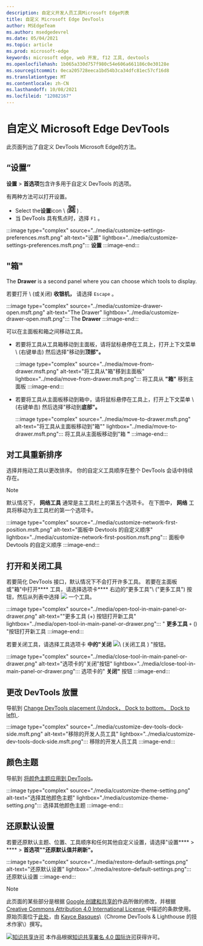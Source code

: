 ```yaml
---
description: 自定义开发人员工具Microsoft Edge列表
title: 自定义 Microsoft Edge DevTools
author: MSEdgeTeam
ms.author: msedgedevrel
ms.date: 05/04/2021
ms.topic: article
ms.prod: microsoft-edge
keywords: microsoft edge, web 开发, f12 工具, devtools
ms.openlocfilehash: 1b065a330d757f980c54e606a661186c0e30128e
ms.sourcegitcommit: 0eca205728eeca1bd54b3ca34dfc81ec57cf16d8
ms.translationtype: MT
ms.contentlocale: zh-CN
ms.lasthandoff: 10/08/2021
ms.locfileid: "12082167"
---
```

<!-- Copyright Kayce Basques

   Licensed under the Apache License, Version 2.0 (the "License");
   you may not use this file except in compliance with the License.
   You may obtain a copy of the License at

       https://www.apache.org/licenses/LICENSE-2.0

   Unless required by applicable law or agreed to in writing, software
   distributed under the License is distributed on an "AS IS" BASIS,
   WITHOUT WARRANTIES OR CONDITIONS OF ANY KIND, either express or implied.
   See the License for the specific language governing permissions and
   limitations under the License.  -->
# <a name="customize-microsoft-edge-devtools"></a>自定义 Microsoft Edge DevTools

此页面列出了自定义 DevTools Microsoft Edge的方法。

## <a name="settings"></a>“设置”

**设置**  > **首选项**包含许多用于自定义 DevTools 的选项。

有两种方法可以打开设置。

*   Select the**设置**icon \ (![ 设置 icon ](../media/settings-icon-dark.msft.png) \) .
*   当 DevTools 具有焦点时，选择 `F1` 。

:::image type="complex" source="../media/customize-settings-preferences.msft.png" alt-text="设置" lightbox="../media/customize-settings-preferences.msft.png":::
   **设置**
:::image-end:::

## <a name="drawer"></a>"箱"

The **Drawer** is a second panel where you can choose which tools to display.

若要打开 \ (或关闭\) **收银机，** 请选择 `Escape` 。

:::image type="complex" source="../media/customize-drawer-open.msft.png" alt-text="The Drawer" lightbox="../media/customize-drawer-open.msft.png":::
   The **Drawer**
:::image-end:::

可以在主面板和箱之间移动工具。

*   若要将工具从工具箱移动到主面板，请将鼠标悬停在工具上，打开上下文菜单 \ (右键单击\) 然后选择"移动到**顶部"。**

    :::image type="complex" source="../media/move-from-drawer.msft.png" alt-text="将工具从&quot;箱&quot;移到主面板" lightbox="../media/move-from-drawer.msft.png":::
       将工具从 **"箱"** 移到主面板
    :::image-end:::

*   若要将工具从主面板移动到箱中，请将鼠标悬停在工具上，打开上下文菜单 \ (右键单击\) 然后选择"移动到**底部"。**

    :::image type="complex" source="../media/move-to-drawer.msft.png" alt-text="将工具从主面板移动到&quot;箱&quot;" lightbox="../media/move-to-drawer.msft.png":::
       将工具从主面板移动到"箱 **"**
    :::image-end:::

## <a name="reorder-tools"></a>对工具重新排序

选择并拖动工具以更改排序。  你的自定义工具顺序在整个 DevTools 会话中持续存在。

> [!NOTE]
> 默认情况下， **网络工具** 通常是主工具栏上的第五个选项卡。  在下图中， **网络** 工具将移动为主工具栏的第一个选项卡。

:::image type="complex" source="../media/customize-network-first-position.msft.png" alt-text="面板中 Devtools 的自定义顺序" lightbox="../media/customize-network-first-position.msft.png":::
   面板中 Devtools 的自定义顺序
:::image-end:::

## <a name="open-and-close-tools"></a>打开和关闭工具

若要简化 DevTools 接口，默认情况下不会打开许多工具。 若要在主面板或"箱"中打开**** 工具，请选择选项卡**** 右边的"更多工具"\ ("更多工具"\) 按钮，然后从列表中选择 ![ ](../media/open-tab-icon.png) 一个工具。

:::image type="complex" source="../media/open-tool-in-main-panel-or-drawer.png" alt-text="&quot;更多工具 (+) 按钮打开新工具" lightbox="../media/open-tool-in-main-panel-or-drawer.png":::
   " **更多工具** `+` () "按钮打开新工具
:::image-end:::

若要关闭工具，请选择工具选项卡 **中的"关闭** ![ \ (关闭工具 ](../media/close-tab-icon.png) \) "按钮。

:::image type="complex" source="../media/close-tool-in-main-panel-or-drawer.png" alt-text="选项卡的&quot;关闭&quot;按钮" lightbox="../media/close-tool-in-main-panel-or-drawer.png":::
   选项卡的" **关闭"** 按钮
:::image-end:::

## <a name="change-devtools-placement"></a>更改 DevTools 放置

导航到 [Change DevTools placement (Undock， Dock to bottom， Dock to left) ][DevToolsPlacement].

:::image type="complex" source="../media/customize-dev-tools-dock-side.msft.png" alt-text="移除的开发人员工具" lightbox="../media/customize-dev-tools-dock-side.msft.png":::
   移除的开发人员工具
:::image-end:::

## <a name="color-themes"></a>颜色主题

导航到 [将颜色主题应用到 DevTools][Theme]。

:::image type="complex" source="./media/customize-theme-setting.png" alt-text="选择其他颜色主题" lightbox="./media/customize-theme-setting.png":::
   选择其他颜色主题
:::image-end:::

## <a name="restore-default-settings"></a>还原默认设置

若要还原默认主题、位置、工具顺序和任何其他自定义设置，请选择"设置****  >  ****  >  **首选项""还原默认值并刷新"。**

:::image type="complex" source="../media/restore-default-settings.png" alt-text="还原默认设置" lightbox="../media/restore-default-settings.png":::
   还原默认设置
:::image-end:::


<!-- ====================================================================== -->
<!-- links -->
[DevToolsPlacement]: ./placement.md "更改 Microsoft Edge DevTools 放置 | Microsoft Docs"
[Theme]: ./theme.md "将颜色主题应用到 DevTools |Microsoft Docs"
<!-- image links -->
[ImageMoreIcon]: ../media/more-icon.msft.png


<!-- ====================================================================== -->
> [!NOTE]
> 此页面的某些部分是根据 [Google 创建和共享的][GoogleSitePolicies]作品所做的修改，并根据[ Creative Commons Attribution 4.0 International License ][CCA4IL]中描述的条款使用。
> 原始页面位于[此处](https://developers.google.com/web/tools/chrome-devtools/customize/index)，由 [Kayce Basques][KayceBasques]\（Chrome DevTools \& Lighthouse 的技术作家\）撰写。

[![知识共享许可][CCby4Image]][CCA4IL] 本作品根据[知识共享署名 4.0 国际许可][CCA4IL]获得许可。

[CCA4IL]: https://creativecommons.org/licenses/by/4.0
[CCby4Image]: https://i.creativecommons.org/l/by/4.0/88x31.png
[GoogleSitePolicies]: https://developers.google.com/terms/site-policies
[KayceBasques]: https://developers.google.com/web/resources/contributors#kayce-basques
